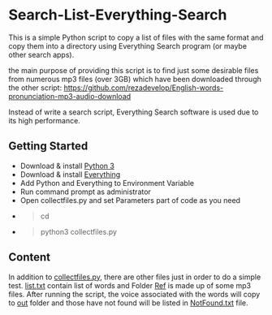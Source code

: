 # Search-List-Everything-Search

This is a simple Python script to copy a list of files with the same format and copy them into a directory using Everything Search program (or maybe other search apps).

the main purpose of providing this script is to find just some desirable files from numerous mp3 files (over 3GB) which have been downloaded through the other script:
https://github.com/rezadevelop/English-words-pronunciation-mp3-audio-download

Instead of write a search script, Everything Search software is used due to its high performance.

## Getting Started

* Download & install [Python 3](https://www.python.org/downloads/)
* Download & install [Everything](https://www.voidtools.com/downloads/)
* Add Python and Everything to Environment Variable
* Run command prompt as administrator
* Open collectfiles.py and set Parameters part of code as you need
* >cd <dir>
* >python3 collectfiles.py

## Content
In addition to [collectfiles.py](collectfiles.py), there are other files just in order to do a simple test. [list.txt](list.txt) contain list of words and Folder [Ref](Ref) is made up of some mp3 files. After running the script, the voice associated with the words will copy to [out](out) folder and those have not found will be listed in [NotFound.txt](NotFound.txt) file.
